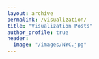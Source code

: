 ```yaml
---
layout: archive
permalink: /visualization/
title: "Visualization Posts"
author_profile: true
header: 
  image: "/images/NYC.jpg"
---
```


